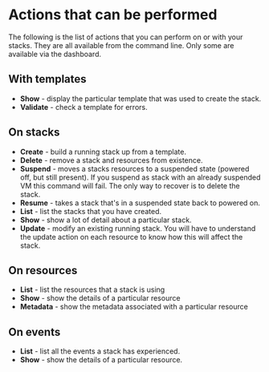 # Actions that can be performed

The following is the list of actions that you can perform on or with your stacks.
They are all available from the command line. Only some are available via the dashboard.

## With templates

* **Show** - display the particular template that was used to create the stack.
* **Validate** - check a template for errors.

## On stacks

* **Create** - build a running stack up from a template.
* **Delete** - remove a stack and resources from existence.
* **Suspend** - moves a stacks resources to a suspended state (powered off,
  but still present). If you suspend as stack with an already suspended VM this
  command will fail. The only way to recover is to delete the stack.
* **Resume** - takes a stack that's in a suspended state back to powered on.
* **List** - list the stacks that you have created.
* **Show** - show a lot of detail about a particular stack.
* **Update** - modify an existing running stack. You will have to understand the
  update action on each resource to know how this will affect the stack.

## On resources

* **List** - list the resources that a stack is using
* **Show** - show the details of a particular resource
* **Metadata** - show the metadata associated with a particular resource

## On events

* **List** - list all the events a stack has experienced.
* **Show** - show the details of a particular resource.